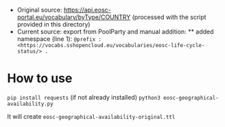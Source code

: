 * Original source: https://api.eosc-portal.eu/vocabulary/byType/COUNTRY (processed with the script provided in this directory)
* Current source: export from PoolParty and manual addition:
** added namespace (line 1): `@prefix : <https://vocabs.sshopencloud.eu/vocabularies/eosc-life-cycle-status/> .`

# How to use
`pip install requests` (if not already installed)
`python3 eosc-geographical-availability.py`

It will create `eosc-geographical-availability-original.ttl`
